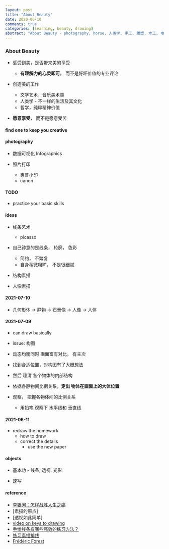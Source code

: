 ```yaml
---
layout: post
title: "About Beauty"
date: 2020-06-10
comments: true
categories: [learning, beauty, drawing]
abstract: "About Beauty - photography, horse, 人类学, 手工, 雕塑, 木工, 电影, art"
---
```


### About Beauty

-   感受到美，是否带来美的享受

    -   **有理解力的心灵即可**， 而不是好坏价值的专业评论

-   创造美的工作

    -   文学艺术，音乐美术类
    -   人类学 - 不一样的生活及其文化
    -   哲学，纯粹精神价值

-   **愿意享受**， 而不是愿意受苦

#### find one to keep you creative

#### photography

-   数据可视化 Infographics

-   照片打印
    -   惠普小印
    -   canon

#### TODO

-   practice your basic skills

#### ideas

-   线条艺术

    -   picasso

-   自己钟意的是线条， 轮廓， 色彩

    -   简约， 不繁复
    -   自身稍微粗旷， 不是很细腻

-   结构素描

-   人像素描

#### 2021-07-10

-   几何形体 -> 静物 -> 石膏像 -> 人像 -> 人体

#### 2021-07-09

-   can draw basically

-   issue: 构图

*   动态均衡同时 画面富有对比， 有主次

*   找到合适位置，对构图有了大概想法
*   然后 理清 各个物体的内部结构

*   依据各静物间比例关系，**定出 物体在画面上的大体位置**

*   观察， 把握各物体间的比例关系
    -   用铅笔 观察下 水平线和 垂直线

#### 2021-06-11

-   redraw the homework
    -   how to draw
    -   correct the details
        -   use the new paper

#### objects

-   基本功 - 线条, 透视, 光影

-   速写

#### reference

-   [李银河：怎样战胜人生之癌](http://liyinhe.blog.caixin.com/archives/250874)
-   [素描的原点]
-   [透视如此简单]
-   [video on keys to drawing](https://www.bilibili.com/video/BV1T4411y7My?spm_id_from=333.905.b_7570566964656f.2)
-   [手绘线条有哪些高效的练习方法？](https://zhuanlan.zhihu.com/p/89665739)
-   [练习素描排线](https://www.jianshu.com/p/6b7214800b12)
-   [Frédéric Forest](https://grammatical-paris.com/limited-prints-by-frederic-forest/)
